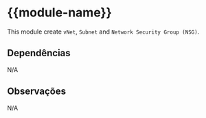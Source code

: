 # {{module-name}}

This module create `vNet`, `Subnet` and `Network Security Group (NSG)`.

## Dependências

N/A

## Observações

N/A

